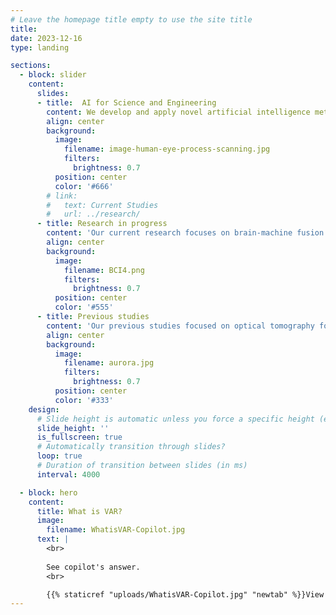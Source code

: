 ```yaml
---
# Leave the homepage title empty to use the site title
title:
date: 2023-12-16
type: landing

sections:
  - block: slider
    content:
      slides:
      - title:  AI for Science and Engineering
        content: We develop and apply novel artificial intelligence methods to see the unseen using optics, electromagnetism and electronics, and to understand what is seen. 
        align: center
        background:
          image:
            filename: image-human-eye-process-scanning.jpg
            filters:
              brightness: 0.7
          position: center
          color: '#666'
        # link:
        #   text: Current Studies
        #   url: ../research/
      - title: Research in progress
        content: 'Our current research focuses on brain-machine fusion for advanced computer vision, human behaviour analysis for intelligent diagnosis of developmental coordination disorder, and performance evaluation of AI-based systems, with an emphasis on tackling data limitations using AIGC techniques.'
        align: center
        background:
          image:
            filename: BCI4.png
            filters:
              brightness: 0.7
          position: center
          color: '#555'
      - title: Previous studies
        content: 'Our previous studies focused on optical tomography for molecular imaging and auroral image analysis.'
        align: center
        background:
          image:
            filename: aurora.jpg
            filters:
              brightness: 0.7
          position: center
          color: '#333'
    design:
      # Slide height is automatic unless you force a specific height (e.g. '400px')
      slide_height: ''
      is_fullscreen: true
      # Automatically transition through slides?
      loop: true
      # Duration of transition between slides (in ms)
      interval: 4000

  - block: hero
    content:
      title: What is VAR?
      image:
        filename: WhatisVAR-Copilot.jpg
      text: |
        <br>
        
        See copilot's answer.
        <br>

        {{% staticref "uploads/WhatisVAR-Copilot.jpg" "newtab" %}}View the large image {{% /staticref %}}
---
```

